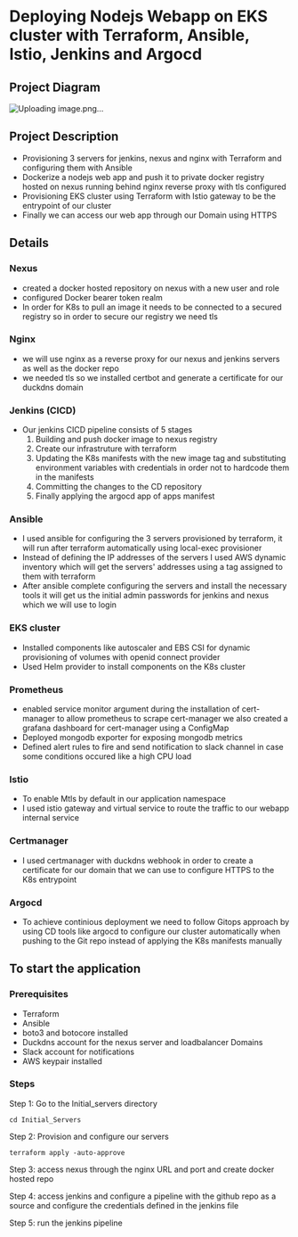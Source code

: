 # Deploying Nodejs Webapp on EKS cluster with Terraform, Ansible, Istio, Jenkins and Argocd
## Project Diagram
![Uploading image.png…]()

## Project Description
- Provisioning 3 servers for jenkins, nexus and nginx with Terraform and configuring them with Ansible
- Dockerize a nodejs web app and push it to private docker registry hosted on nexus running behind nginx reverse proxy with tls configured
- Provisioning EKS cluster using Terraform with Istio gateway to be the entrypoint of our cluster
- Finally we can access our web app through our Domain using HTTPS

## Details
### Nexus
- created a docker hosted repository on nexus with a new user and role
- configured Docker bearer token realm
- In order for K8s to pull an image it needs to be connected to a secured registry so in order to secure our registry we need tls

### Nginx
- we will use nginx as a reverse proxy for our nexus and jenkins servers as well as the docker repo
- we needed tls so we installed certbot and generate a certificate for our duckdns domain

### Jenkins (CICD)
- Our jenkins CICD pipeline consists of 5 stages 
    1. Building and push docker image to nexus registry
    2. Create our infrastruture with terraform
    3. Updating the K8s manifests with the new image tag and substituting environment variables with credentials in order not to hardcode them in the manifests 
    4. Committing the changes to the CD repository 
    5. Finally applying the argocd app of apps manifest

### Ansible
- I used ansible for configuring the 3 servers provisioned by terraform, it will run after terraform automatically using local-exec provisioner
- Instead of defining the IP addresses of the servers I used AWS dynamic inventory which will get the servers' addresses using a tag assigned to them with terraform
- After ansible complete configuring the servers and install the necessary tools it will get us the initial admin passwords for jenkins and nexus which we will use to login

### EKS cluster
- Installed components like autoscaler and EBS CSI for dynamic provisioning of volumes with openid connect provider 
- Used Helm provider to install components on the K8s cluster 

### Prometheus
- enabled service monitor argument during the installation of cert-manager to allow prometheus to scrape cert-manager we also created a grafana dashboard for cert-manager using a ConfigMap
- Deployed mongodb exporter for exposing mongodb metrics 
- Defined alert rules to fire and send notification to slack channel in case some conditions occured like a high CPU load 

### Istio
- To enable Mtls by default in our application namespace
- I used istio gateway and virtual service to route the traffic to our webapp internal service 

### Certmanager
- I used certmanager with duckdns webhook in order to create a certificate for our domain that we can use to configure HTTPS to the K8s entrypoint

### Argocd
- To achieve continious deployment we need to follow Gitops approach by using CD tools like argocd to configure our cluster automatically when pushing to the Git repo instead of applying the K8s manifests manually

## To start the application
### Prerequisites
- Terraform
- Ansible
- boto3 and botocore installed
- Duckdns account for the nexus server and loadbalancer Domains
- Slack account for notifications
- AWS keypair installed 

### Steps

Step 1: Go to the Initial_servers directory
 
    cd Initial_Servers
    
Step 2: Provision and configure our servers

    terraform apply -auto-approve
    
Step 3: access nexus through the nginx URL and port and create docker hosted repo

Step 4: access jenkins and configure a pipeline with the github repo as a source and configure the credentials defined in the jenkins file

Step 5: run the jenkins pipeline
